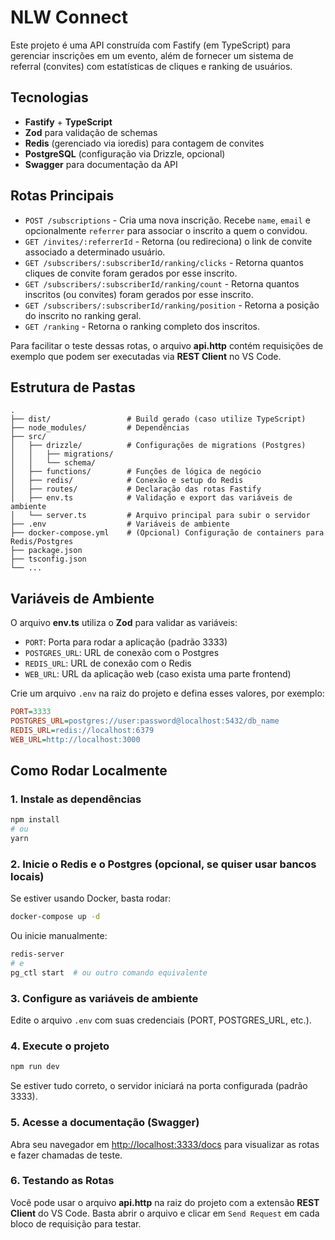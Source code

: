 # NLW Connect

Este projeto é uma API construída com Fastify (em TypeScript) para gerenciar inscrições em um evento, além de fornecer um sistema de referral (convites) com estatísticas de cliques e ranking de usuários.

## Tecnologias

- **Fastify** + **TypeScript**
- **Zod** para validação de schemas
- **Redis** (gerenciado via ioredis) para contagem de convites
- **PostgreSQL** (configuração via Drizzle, opcional)
- **Swagger** para documentação da API

## Rotas Principais

- `POST /subscriptions` - Cria uma nova inscrição. Recebe `name`, `email` e opcionalmente `referrer` para associar o inscrito a quem o convidou.
- `GET /invites/:referrerId` - Retorna (ou redireciona) o link de convite associado a determinado usuário.
- `GET /subscribers/:subscriberId/ranking/clicks` - Retorna quantos cliques de convite foram gerados por esse inscrito.
- `GET /subscribers/:subscriberId/ranking/count` - Retorna quantos inscritos (ou convites) foram gerados por esse inscrito.
- `GET /subscribers/:subscriberId/ranking/position` - Retorna a posição do inscrito no ranking geral.
- `GET /ranking` - Retorna o ranking completo dos inscritos.

Para facilitar o teste dessas rotas, o arquivo **api.http** contém requisições de exemplo que podem ser executadas via **REST Client** no VS Code.

## Estrutura de Pastas

```
.
├── dist/                 # Build gerado (caso utilize TypeScript)
├── node_modules/         # Dependências
├── src/
│   ├── drizzle/          # Configurações de migrations (Postgres)
│   │   ├── migrations/
│   │   └── schema/
│   ├── functions/        # Funções de lógica de negócio
│   ├── redis/            # Conexão e setup do Redis
│   ├── routes/           # Declaração das rotas Fastify
│   ├── env.ts            # Validação e export das variáveis de ambiente
│   └── server.ts         # Arquivo principal para subir o servidor
├── .env                  # Variáveis de ambiente
├── docker-compose.yml    # (Opcional) Configuração de containers para Redis/Postgres
├── package.json
├── tsconfig.json
└── ...
```

## Variáveis de Ambiente

O arquivo **env.ts** utiliza o **Zod** para validar as variáveis:

- `PORT`: Porta para rodar a aplicação (padrão 3333)
- `POSTGRES_URL`: URL de conexão com o Postgres
- `REDIS_URL`: URL de conexão com o Redis
- `WEB_URL`: URL da aplicação web (caso exista uma parte frontend)

Crie um arquivo `.env` na raiz do projeto e defina esses valores, por exemplo:

```ini
PORT=3333
POSTGRES_URL=postgres://user:password@localhost:5432/db_name
REDIS_URL=redis://localhost:6379
WEB_URL=http://localhost:3000
```

## Como Rodar Localmente

### 1. Instale as dependências

```bash
npm install
# ou
yarn
```

### 2. Inicie o Redis e o Postgres (opcional, se quiser usar bancos locais)

Se estiver usando Docker, basta rodar:

```bash
docker-compose up -d
```

Ou inicie manualmente:

```bash
redis-server
# e
pg_ctl start  # ou outro comando equivalente
```

### 3. Configure as variáveis de ambiente

Edite o arquivo `.env` com suas credenciais (PORT, POSTGRES_URL, etc.).

### 4. Execute o projeto

```bash
npm run dev
```

Se estiver tudo correto, o servidor iniciará na porta configurada (padrão 3333).

### 5. Acesse a documentação (Swagger)

Abra seu navegador em [http://localhost:3333/docs](http://localhost:3333/docs) para visualizar as rotas e fazer chamadas de teste.

### 6. Testando as Rotas

Você pode usar o arquivo **api.http** na raiz do projeto com a extensão **REST Client** do VS Code. Basta abrir o arquivo e clicar em `Send Request` em cada bloco de requisição para testar.
